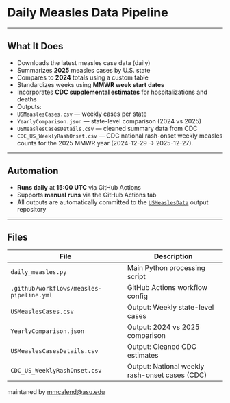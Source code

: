 #  Daily Measles Data Pipeline

---

##  What It Does

-  Downloads the latest measles case data (daily)
-  Summarizes **2025** measles cases by U.S. state
-  Compares to **2024** totals using a custom table
-  Standardizes weeks using **MMWR week start dates**
-  Incorporates **CDC supplemental estimates** for hospitalizations and deaths
-  Outputs:
  - `USMeaslesCases.csv` — weekly cases per state
  - `YearlyComparison.json` — state-level comparison (2024 vs 2025)
  - `USMeaslesCasesDetails.csv` — cleaned summary data from CDC
  - `CDC_US_WeeklyRashOnset.csv` — CDC national rash-onset weekly measles counts for the 2025 MMWR year (2024-12-29 → 2025-12-27).

---

##  Automation

-  **Runs daily** at **15:00 UTC** via GitHub Actions
-  Supports **manual runs** via the GitHub Actions tab
-  All outputs are automatically committed to the [`USMeaslesData`](https://github.com/mmcalend/USMeaslesData) output repository

---

##  Files

| File                              | Description                          |
|-----------------------------------|--------------------------------------|
| `daily_measles.py`                | Main Python processing script        |
| `.github/workflows/measles-pipeline.yml` | GitHub Actions workflow config |
| `USMeaslesCases.csv`              | Output: Weekly state-level cases     |
| `YearlyComparison.json`           | Output: 2024 vs 2025 comparison      |
| `USMeaslesCasesDetails.csv`       | Output: Cleaned CDC estimates        |
| `CDC_US_WeeklyRashOnset.csv`	    | Output: National weekly rash-onset cases (CDC)|

maintaned by mmcalend@asu.edu
